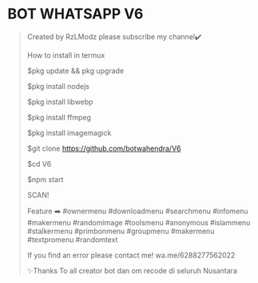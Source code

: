 # BOT WHATSAPP V6
> Created by RzLModz
> please subscribe my channel✔️
> 
> How to install in termux
>
> $pkg update && pkg upgrade
>
> $pkg install nodejs
>
> $pkg install libwebp
>
> $pkg install ffmpeg
>
> $pkg install imagemagick
>
> $git clone https://github.com/botwahendra/V6
>
> $cd V6
>
> $npm start
>
> SCAN!
>
> Feature ➡️
#ownermenu
#downloadmenu
#searchmenu
#infomenu
#makermenu
#randomimage
#toolsmenu
#anonymous
#islammenu
#stalkermenu
#primbonmenu
#groupmenu
#makermenu
#textpromenu
#randomtext
>
> If you find an error please contact me!
wa.me/6288277562022
>
> ✨Thanks To all creator bot dan om recode di seluruh Nusantara
